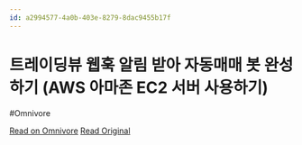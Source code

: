 ```yaml
---
id: a2994577-4a0b-403e-8279-8dac9455b17f
---
```


# 트레이딩뷰 웹훅 알림 받아 자동매매 봇 완성하기 (AWS 아마존 EC2 서버 사용하기)
#Omnivore

[Read on Omnivore](https://omnivore.app/me/https-youtube-com-watch-v-gm-r-4-ai-jj-pe-1912f425306)
[Read Original](https://youtube.com/watch?v=GmR4-AiJjPE)

